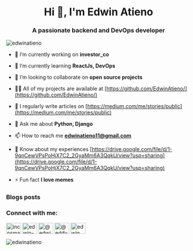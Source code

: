 <h1 align="center">Hi 👋, I'm Edwin Atieno</h1>
<h3 align="center">A passionate backend and DevOps developer</h3>

<p align="left"> <img src="https://komarev.com/ghpvc/?username=edwinatieno&label=Profile%20views&color=0e75b6&style=flat" alt="edwinatieno" /> </p>

- 🔭 I’m currently working on **investor_co**

- 🌱 I’m currently learning **ReactJs, DevOps**

- 👯 I’m looking to collaborate on **open source projects**

- 👨‍💻 All of my projects are available at [https://github.com/EdwinAtieno/](https://github.com/EdwinAtieno/)

- 📝 I regularly write articles on [https://medium.com/me/stories/public](https://medium.com/me/stories/public)

- 💬 Ask me about **Python, Django**

- 📫 How to reach me **edwinatieno11@gmail.com**

- 📄 Know about my experiences [https://drive.google.com/file/d/1-9qnCewVPsPoHjX7C2_2GyaMm6A3QqkU/view?usp=sharing](https://drive.google.com/file/d/1-9qnCewVPsPoHjX7C2_2GyaMm6A3QqkU/view?usp=sharing)

- ⚡ Fun fact **I love memes**

### Blogs posts
<!-- BLOG-POST-LIST:START -->
<!-- BLOG-POST-LIST:END -->

<h3 align="left">Connect with me:</h3>
<p align="left">
<a href="https://twitter.com/incosmartech" target="blank"><img align="center" src="https://raw.githubusercontent.com/rahuldkjain/github-profile-readme-generator/master/src/images/icons/Social/twitter.svg" alt="incosmartech" height="30" width="40" /></a>
<a href="https://linkedin.com/in/edwin-atieno" target="blank"><img align="center" src="https://raw.githubusercontent.com/rahuldkjain/github-profile-readme-generator/master/src/images/icons/Social/linked-in-alt.svg" alt="edwin-atieno" height="30" width="40" /></a>
<a href="https://medium.com/@edwinatieno" target="blank"><img align="center" src="https://raw.githubusercontent.com/rahuldkjain/github-profile-readme-generator/master/src/images/icons/Social/medium.svg" alt="@edwinatieno" height="30" width="40" /></a>
<a href="https://www.hackerrank.com/@eddymzae" target="blank"><img align="center" src="https://raw.githubusercontent.com/rahuldkjain/github-profile-readme-generator/master/src/images/icons/Social/hackerrank.svg" alt="@eddymzae" height="30" width="40" /></a>
<a href="https://www.leetcode.com/edwin_atieno" target="blank"><img align="center" src="https://raw.githubusercontent.com/rahuldkjain/github-profile-readme-generator/master/src/images/icons/Social/leet-code.svg" alt="edwin_atieno" height="30" width="40" /></a>
</p>



<p><img align="center" src="https://github-readme-stats.vercel.app/api/top-langs?username=edwinatieno&show_icons=true&locale=en&layout=compact" alt="edwinatieno" /></p>
